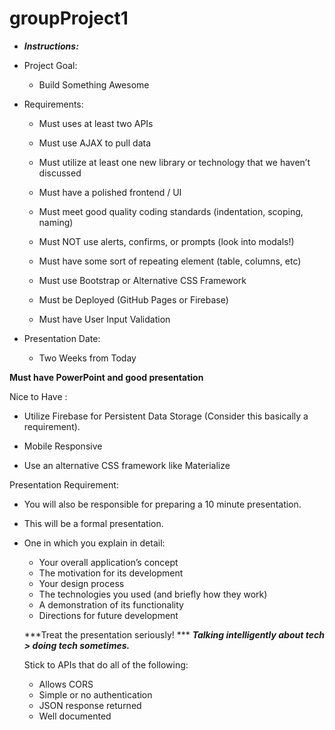 # groupProject1

* ***Instructions:***

 * Project Goal:

   * Build Something Awesome

 * Requirements:

   - Must uses at least two APIs

   -  Must use AJAX to pull data

   - Must utilize at least one new library or technology that we haven’t discussed

   - Must have a polished frontend / UI

   - Must meet good quality coding standards (indentation, scoping, naming)

   - Must NOT use alerts, confirms, or prompts (look into modals!)

   - Must have some sort of repeating element (table, columns, etc)

   - Must use Bootstrap or Alternative CSS Framework

   - Must be Deployed (GitHub Pages or Firebase)

   - Must have User Input Validation

 * Presentation Date:

   - Two Weeks from Today

**Must have PowerPoint and good presentation**

Nice to Have : 

 - Utilize Firebase for Persistent Data Storage (Consider this basically a requirement).

 - Mobile Responsive

 - Use an alternative CSS framework like Materialize
 
 Presentation Requirement:
 
 - You will also be responsible for preparing a 10 minute presentation.
 - This will be a formal presentation. 
 - One in which you explain in detail:
    - Your overall application’s concept
    - The motivation for its development
    - Your design process
    - The technologies you used (and briefly how they work)
    - A demonstration of its functionality
    - Directions for future development
    
    ***Treat the presentation seriously! ***
    ***Talking intelligently about tech > doing tech sometimes.***
    
    
    Stick to APIs that do all of the following:
    - Allows CORS
    - Simple or no authentication
    - JSON response returned
    - Well documented
    
    
    
